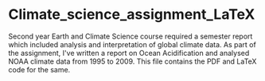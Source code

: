 # Climate_science_assignment_LaTeX
Second year Earth and Climate Science course required a semester report which included analysis and interpretation of global climate data.
As part of the assignment, I've written a report on Ocean Acidification and analysed NOAA climate data from 1995 to 2009.
This file contains the PDF and LaTeX code for the same.
